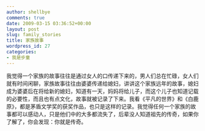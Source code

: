 ```yaml
---
author: shellbye
comments: true
date: 2009-03-15 03:36:52+00:00
layout: post
slug: family_stories
title: 家族故事
wordpress_id: 27
categories:
- 我是步童
---
```


我觉得一个家族的故事往往是通过女人的口传递下来的，男人们总在忙碌，女人们就有时间闲聊，家族故事往往由婆婆传递给媳妇，讲讲这个家族远年的故事，媳妇成为婆婆后在将给新的媳妇，知道有一天，妈妈将给儿子，而这个儿子也知道记载的必要性，而且也有点文化，故事就被记录了下来。我看《平凡的世界》和《白鹿原》，都是茅盾文学奖的获奖作品，也只是这样的记录。我觉得任何一个家族的故事都可以感动人，只是他们中的大多都流失了，后辈没人知道祖先的传奇，如果你了解了，你会发现：你就是传奇。
